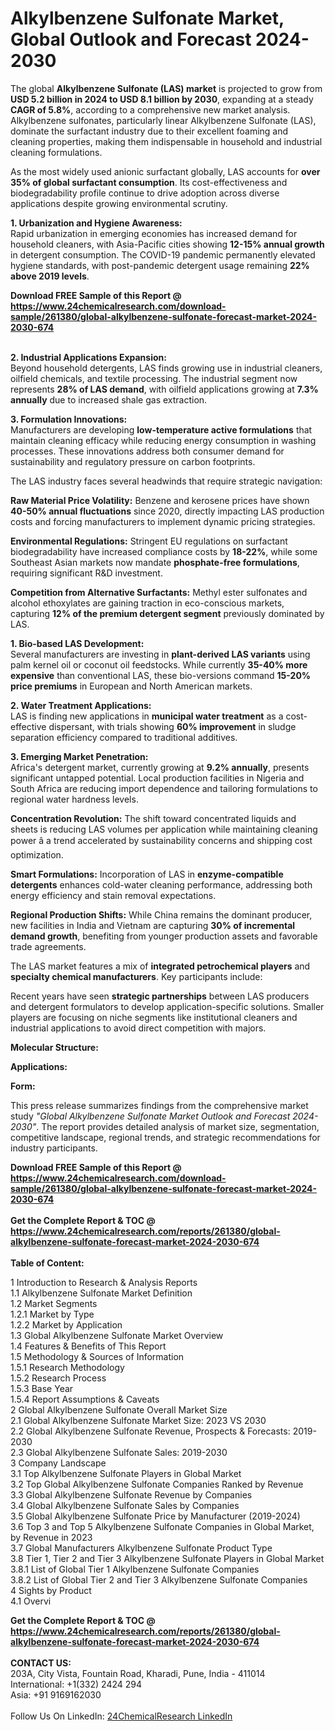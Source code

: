 <h1>Alkylbenzene Sulfonate Market, Global Outlook and Forecast 2024-2030</h1><p>The global <strong>Alkylbenzene Sulfonate (LAS) market</strong> is projected to grow from <strong>USD 5.2 billion in 2024 to USD 8.1 billion by 2030</strong>, expanding at a steady <strong>CAGR of 5.8%</strong>, according to a comprehensive new market analysis. Alkylbenzene sulfonates, particularly linear Alkylbenzene Sulfonate (LAS), dominate the surfactant industry due to their excellent foaming and cleaning properties, making them indispensable in household and industrial cleaning formulations.</p><p>As the most widely used anionic surfactant globally, LAS accounts for <strong>over 35% of global surfactant consumption</strong>. Its cost-effectiveness and biodegradability profile continue to drive adoption across diverse applications despite growing environmental scrutiny.</p><p><strong>1. Urbanization and Hygiene Awareness:</strong><br>
Rapid urbanization in emerging economies has increased demand for household cleaners, with Asia-Pacific cities showing <strong>12-15% annual growth</strong> in detergent consumption. The COVID-19 pandemic permanently elevated hygiene standards, with post-pandemic detergent usage remaining <strong>22% above 2019 levels</strong>.</p><div><b>Download FREE Sample of this Report @ 
            <a href="https://www.24chemicalresearch.com/download-sample/261380/global-alkylbenzene-sulfonate-forecast-market-2024-2030-674">
            https://www.24chemicalresearch.com/download-sample/261380/global-alkylbenzene-sulfonate-forecast-market-2024-2030-674</a></b></div><br><p><strong>2. Industrial Applications Expansion:</strong><br>
Beyond household detergents, LAS finds growing use in industrial cleaners, oilfield chemicals, and textile processing. The industrial segment now represents <strong>28% of LAS demand</strong>, with oilfield applications growing at <strong>7.3% annually</strong> due to increased shale gas extraction.</p><p><strong>3. Formulation Innovations:</strong><br>
Manufacturers are developing <strong>low-temperature active formulations</strong> that maintain cleaning efficacy while reducing energy consumption in washing processes. These innovations address both consumer demand for sustainability and regulatory pressure on carbon footprints.</p><p>The LAS industry faces several headwinds that require strategic navigation:</p><p><strong>Raw Material Price Volatility:</strong> Benzene and kerosene prices have shown <strong>40-50% annual fluctuations</strong> since 2020, directly impacting LAS production costs and forcing manufacturers to implement dynamic pricing strategies.</p><p><strong>Environmental Regulations:</strong> Stringent EU regulations on surfactant biodegradability have increased compliance costs by <strong>18-22%</strong>, while some Southeast Asian markets now mandate <strong>phosphate-free formulations</strong>, requiring significant R&amp;D investment.</p><p><strong>Competition from Alternative Surfactants:</strong> Methyl ester sulfonates and alcohol ethoxylates are gaining traction in eco-conscious markets, capturing <strong>12% of the premium detergent segment</strong> previously dominated by LAS.</p><p><strong>1. Bio-based LAS Development:</strong><br>
Several manufacturers are investing in <strong>plant-derived LAS variants</strong> using palm kernel oil or coconut oil feedstocks. While currently <strong>35-40% more expensive</strong> than conventional LAS, these bio-versions command <strong>15-20% price premiums</strong> in European and North American markets.</p><p><strong>2. Water Treatment Applications:</strong><br>
LAS is finding new applications in <strong>municipal water treatment</strong> as a cost-effective dispersant, with trials showing <strong>60% improvement</strong> in sludge separation efficiency compared to traditional additives.</p><p><strong>3. Emerging Market Penetration:</strong><br>
Africa's detergent market, currently growing at <strong>9.2% annually</strong>, presents significant untapped potential. Local production facilities in Nigeria and South Africa are reducing import dependence and tailoring formulations to regional water hardness levels.</p><p><strong>Concentration Revolution:</strong> The shift toward concentrated liquids and sheets is reducing LAS volumes per application while maintaining cleaning power â a trend accelerated by sustainability concerns and shipping cost optimization.</p><p><strong>Smart Formulations:</strong> Incorporation of LAS in <strong>enzyme-compatible detergents</strong> enhances cold-water cleaning performance, addressing both energy efficiency and stain removal expectations.</p><p><strong>Regional Production Shifts:</strong> While China remains the dominant producer, new facilities in India and Vietnam are capturing <strong>30% of incremental demand growth</strong>, benefiting from younger production assets and favorable trade agreements.</p><p>The LAS market features a mix of <strong>integrated petrochemical players</strong> and <strong>specialty chemical manufacturers</strong>. Key participants include:</p><p>Recent years have seen <strong>strategic partnerships</strong> between LAS producers and detergent formulators to develop application-specific solutions. Smaller players are focusing on niche segments like institutional cleaners and industrial applications to avoid direct competition with majors.</p><p><strong>Molecular Structure:</strong></p><p><strong>Applications:</strong></p><p><strong>Form:</strong></p><p>This press release summarizes findings from the comprehensive market study <em>"Global Alkylbenzene Sulfonate Market Outlook and Forecast 2024-2030"</em>. The report provides detailed analysis of market size, segmentation, competitive landscape, regional trends, and strategic recommendations for industry participants.</p><div><b>Download FREE Sample of this Report @ 
            <a href="https://www.24chemicalresearch.com/download-sample/261380/global-alkylbenzene-sulfonate-forecast-market-2024-2030-674">
            https://www.24chemicalresearch.com/download-sample/261380/global-alkylbenzene-sulfonate-forecast-market-2024-2030-674</a></b></div><br><div><b>Get the Complete Report & TOC @ 
            <a href="https://www.24chemicalresearch.com/reports/261380/global-alkylbenzene-sulfonate-forecast-market-2024-2030-674">
            https://www.24chemicalresearch.com/reports/261380/global-alkylbenzene-sulfonate-forecast-market-2024-2030-674</a></b></div><br>
            <b>Table of Content:</b><p>1 Introduction to Research & Analysis Reports<br />
    1.1 Alkylbenzene Sulfonate Market Definition<br />
    1.2 Market Segments<br />
        1.2.1 Market by Type<br />
        1.2.2 Market by Application<br />
    1.3 Global Alkylbenzene Sulfonate Market Overview<br />
    1.4 Features & Benefits of This Report<br />
    1.5 Methodology & Sources of Information<br />
        1.5.1 Research Methodology<br />
        1.5.2 Research Process<br />
        1.5.3 Base Year<br />
        1.5.4 Report Assumptions & Caveats<br />
2 Global Alkylbenzene Sulfonate Overall Market Size<br />
    2.1 Global Alkylbenzene Sulfonate Market Size: 2023 VS 2030<br />
    2.2 Global Alkylbenzene Sulfonate Revenue, Prospects & Forecasts: 2019-2030<br />
    2.3 Global Alkylbenzene Sulfonate Sales: 2019-2030<br />
3 Company Landscape<br />
    3.1 Top Alkylbenzene Sulfonate Players in Global Market<br />
    3.2 Top Global Alkylbenzene Sulfonate Companies Ranked by Revenue<br />
    3.3 Global Alkylbenzene Sulfonate Revenue by Companies<br />
    3.4 Global Alkylbenzene Sulfonate Sales by Companies<br />
    3.5 Global Alkylbenzene Sulfonate Price by Manufacturer (2019-2024)<br />
    3.6 Top 3 and Top 5 Alkylbenzene Sulfonate Companies in Global Market, by Revenue in 2023<br />
    3.7 Global Manufacturers Alkylbenzene Sulfonate Product Type<br />
    3.8 Tier 1, Tier 2 and Tier 3 Alkylbenzene Sulfonate Players in Global Market<br />
        3.8.1 List of Global Tier 1 Alkylbenzene Sulfonate Companies<br />
        3.8.2 List of Global Tier 2 and Tier 3 Alkylbenzene Sulfonate Companies<br />
4 Sights by Product<br />
    4.1 Overvi</p><div><b>Get the Complete Report & TOC @ 
            <a href="https://www.24chemicalresearch.com/reports/261380/global-alkylbenzene-sulfonate-forecast-market-2024-2030-674">
            https://www.24chemicalresearch.com/reports/261380/global-alkylbenzene-sulfonate-forecast-market-2024-2030-674</a></b></div><br><b>CONTACT US:</b><br>
            203A, City Vista, Fountain Road, Kharadi, Pune, India - 411014<br>
            International: +1(332) 2424 294<br>
            Asia: +91 9169162030 <br><br>
            Follow Us On LinkedIn: <a href="https://www.linkedin.com/company/24chemicalresearch/">24ChemicalResearch LinkedIn</a>
